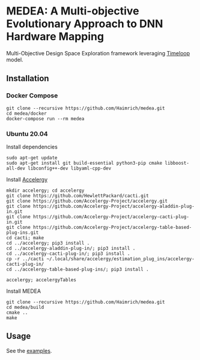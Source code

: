 # MEDEA: A Multi-objective Evolutionary Approach to DNN Hardware Mapping

Multi-Objective Design Space Exploration framework leveraging [Timeloop](https://github.com/NVlabs/timeloop) model.

## Installation
### Docker Compose
```
git clone --recursive https://github.com/Haimrich/medea.git
cd medea/docker
docker-compose run --rm medea
```

### Ubuntu 20.04
Install dependencies
```
sudo apt-get update
sudo apt-get install git build-essential python3-pip cmake libboost-all-dev libconfig++-dev libyaml-cpp-dev 
```
Install [Accelergy](https://github.com/Accelergy-Project/accelergy)
```
mkdir accelergy; cd accelergy
git clone https://github.com/HewlettPackard/cacti.git
git clone https://github.com/Accelergy-Project/accelergy.git
git clone https://github.com/Accelergy-Project/accelergy-aladdin-plug-in.git
git clone https://github.com/Accelergy-Project/accelergy-cacti-plug-in.git
git clone https://github.com/Accelergy-Project/accelergy-table-based-plug-ins.git
cd cacti; make
cd ../accelergy; pip3 install .
cd ../accelergy-aladdin-plug-in/; pip3 install .
cd ../accelergy-cacti-plug-in/; pip3 install .
cp -r ../cacti ~/.local/share/accelergy/estimation_plug_ins/accelergy-cacti-plug-in/
cd ../accelergy-table-based-plug-ins/; pip3 install .

accelergy; accelergyTables
```
Install MEDEA
```
git clone --recursive https://github.com/Haimrich/medea.git
cd medea/build
cmake ..
make
```

## Usage
See the [examples](examples).



